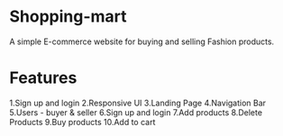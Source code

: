# Shopping-mart
A simple E-commerce website for buying and selling Fashion products.


# Features
1.Sign up and login
2.Responsive UI
3.Landing Page
4.Navigation Bar
5.Users - buyer & seller
6.Sign up and login
7.Add products
8.Delete Products
9.Buy products
10.Add to cart

